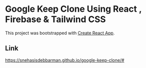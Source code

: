# Google Keep Clone Using React , Firebase & Tailwind CSS

This project was bootstrapped with [Create React App](https://github.com/facebook/create-react-app).

## Link
https://snehasisdebbarman.github.io/google-keep-clone/#
